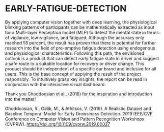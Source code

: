 # EARLY-FATIGUE-DETECTION

By applying computer vision together with deep learning, the physiological blinking patterns of participants can be mathematically extracted as input for a Multi-layer Perceptron model (MLP) to detect the mental state in terms of vigilance, low-vigilance, and fatigued. Although the accuracy only reached 55 percent, the result has proven that there is potential for further research into the field of pre-emptive fatigue detection using endogenous and physiological characteristics. Following this path, the envisioned outlook is a product that can detect early fatigue state in driver and suggest a safe route to a suitable location for recovery or driver change. This product should be independent of a specific car brand and inclusive for all users. This is the base concept of applying the result of the project responsibly. To intuitively grasp key insights, the report can be read in conjunction with the interactive visual dashboard.

Thank you Ghoddoosian et al., (2019) for the inspiration and introduction into the matter!

Ghoddoosian, R., Galib, M., & Athitsos, V. (2019). A Realistic Dataset and Baseline Temporal Model for Early Drowsiness Detection. 2019 IEEE/CVF Conference on Computer Vision and Pattern Recognition Workshops (CVPRW). https://doi.org/10.1109/cvprw.2019.00027
